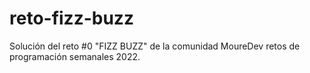 # reto-fizz-buzz
Solución del reto #0  "FIZZ BUZZ" de la comunidad MoureDev retos de programación semanales 2022.
